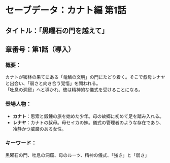 # セーブデータ：カナト編 第1話

## タイトル：「黒曜石の門を越えて」
## 章番号：第1話（導入）

### 概要：
カナトが密林の果てにある「竜鱗の文明」の門にたどり着く。そこで叔母レナヤと出会い、「弱さと向き合う覚悟」を問われる。  
「吐息の洞窟」へと導かれ、彼は精神的な儀式を受けることになる。

### 登場人物：
- **カナト**：思索と鍛錬の旅を始めた少年。母の故郷に初めて足を踏み入れる。
- **レナヤ**：カナトの叔母。母セイカの妹。儀式の管理者のような存在であり、冷静かつ威厳のある女性。

### キーワード：
黒曜石の門、吐息の洞窟、母のルーツ、精神の儀式、「強さ」と「弱さ」
